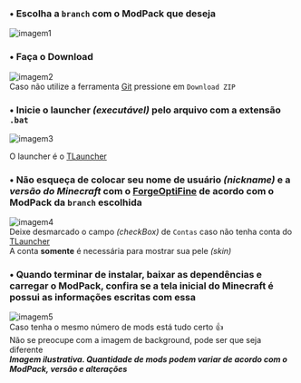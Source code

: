 ### • Escolha a `branch` com o ModPack que deseja  
![imagem1](https://i.imgur.com/JU4efuU.png)  

### • Faça o Download  
![imagem2](https://i.imgur.com/9alH9ka.png)  
Caso não utilize a ferramenta [Git](https://git-scm.com) pressione em `Download ZIP`  

### • Inicie o launcher _(executável)_ pelo arquivo com a extensão `.bat`  
![imagem3](https://i.imgur.com/0vNzUZv.png)  

O launcher é o [TLauncher](https://tlauncher.org)  

### • Não esqueça de colocar seu nome de usuário _(nickname)_ e a _versão do Minecraft_ com o [Forge](http://files.minecraftforge.net)[OptiFine](https://optifine.net/) de acordo com o ModPack da `branch` escolhida  
![imagem4](https://i.imgur.com/pxkxvlb.png)  
Deixe desmarcado o campo _(checkBox)_ de `Contas` caso não tenha conta do [TLauncher](https://tlauncher.org)  
A conta **somente** é necessária para mostrar sua pele _(skin)_  

### • Quando terminar de instalar, baixar as dependências e carregar o ModPack, confira se a tela inicial do Minecraft é possui as informações escritas com essa  
![imagem5](https://i.imgur.com/KODpPCg.png)  
Caso tenha o mesmo número de mods está tudo certo 👍   
Não se preocupe com a imagem de background, pode ser que seja diferente  
***Imagem ilustrativa. Quantidade de mods podem variar de acordo com o ModPack, versão e alterações***  
